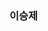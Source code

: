 ### 이승제

<!--
**komos0509/komos0509** is a ✨ _special_ ✨ repository because its `README.md` (this file) appears on your GitHub profile.

Here are some ideas to get you started: Machine Learning Engineer

- 🔭 I’m currently working on ...
- 🌱 I’m currently learning ...
- 👯 I’m looking to collaborate on ...
- 🤔 I’m looking for help with ...
- 💬 Ask me about ...
- 📫 How to reach me: ...
- 😄 Pronouns: ...
- ⚡ Fun fact: ...
-->
